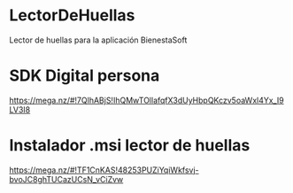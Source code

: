 # LectorDeHuellas
Lector de huellas para la aplicación BienestaSoft

# SDK Digital persona
https://mega.nz/#!7QlhABjS!IhQMwTOllafqfX3dUyHbpQKczv5oaWxl4Yx_I9LV3I8
# Instalador .msi lector de huellas
https://mega.nz/#!TF1CnKAS!48253PUZiYqiWkfsvj-bvoJC8ghTUCazUCsN_vCiZvw
